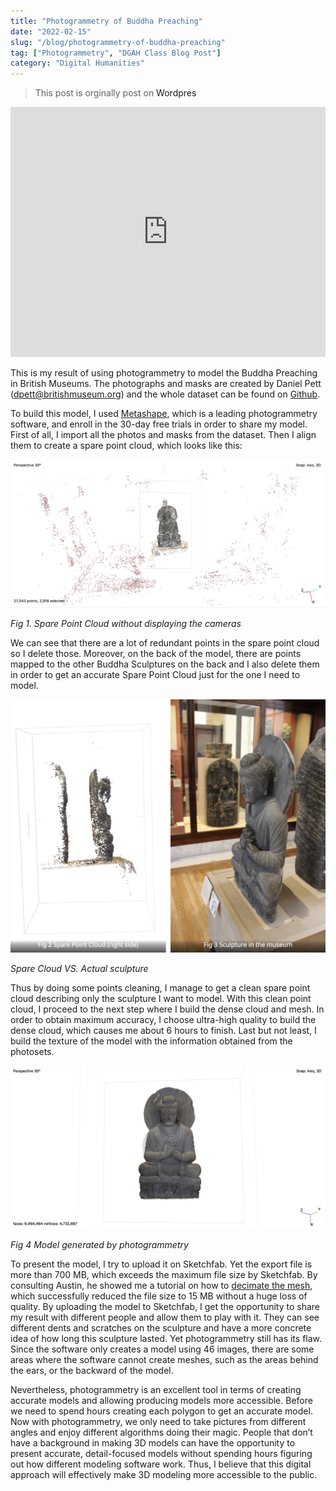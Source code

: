 ```yaml
---
title: "Photogrammetry of Buddha Preaching"
date: "2022-02-15"
slug: "/blog/photogrammetry-of-buddha-preaching"
tag: ["Photogrammetry", "DGAH Class Blog Post"]
category: "Digital Humanities"
---
```


<blockquote class = "origin"> <p>This post is orginally post on <a herf="http://midterm.petertu.sites.carleton.edu">Wordpres</a></p></blockquote>

<div class="sketchfab-embed-wrapper"> <iframe width="100%" height="400" title="Peter Tu Midterm Photogrammetry Result" frameborder="0" allowfullscreen="" mozallowfullscreen="true" webkitallowfullscreen="true" allow="autoplay; fullscreen; xr-spatial-tracking" xr-spatial-tracking="" execution-while-out-of-viewport="" execution-while-not-rendered="" web-share="" src="https://sketchfab.com/models/52ae06a6ad09491d94dfec594b486f3f/embed"> </iframe> </div>

This is my result of using photogrammetry to model the Buddha Preaching in British Museums. The photographs and masks are created by Daniel Pett (dpett@britishmuseum.org) and the whole dataset can be found on [Github](https://github.com/BritishMuseumDH/buddhaPreaching).

To build this model, I used [Metashape](https://www.agisoft.com/downloads/installer/), which is a leading photogrammetry software, and enroll in the 30-day free trials in order to share my model. First of all, I import all the photos and masks from the dataset. Then I align them to create a spare point cloud, which looks like this:

![Spare Point Cloud without displaying the cameras](./photogrammetry-of-buddha-preaching1.png)

<p class="figure-caption"><em>Fig 1. Spare Point Cloud without displaying the cameras</em></p>

We can see that there are a lot of redundant points in the spare point cloud so I delete those. Moreover, on the back of the model, there are points mapped to the other Buddha Sculptures on the back and I also delete them in order to get an accurate Spare Point Cloud just for the one I need to model.

![Spare Cloud VS. actual model](./photogrammetry-of-buddha-preaching2.png)

<p class="figure-caption"><em>Spare Cloud VS. Actual sculpture</em></p>

Thus by doing some points cleaning, I manage to get a clean spare point cloud describing only the sculpture I want to model. With this clean point cloud, I proceed to the next step where I build the dense cloud and mesh. In order to obtain maximum accuracy, I choose ultra-high quality to build the dense cloud, which causes me about 6 hours to finish. Last but not least, I build the texture of the model with the information obtained from the photosets.

![Model generated by photogrammetry](./photogrammetry-of-buddha-preaching3.png)

<p class="figure-caption"><em>Fig 4 Model generated by photogrammetry</em></p>

To present the model, I try to upload it on Sketchfab. Yet the export file is more than 700 MB, which exceeds the maximum file size by Sketchfab. By consulting Austin, he showed me a tutorial on how to [decimate the mesh](https://www.youtube.com/watch?v=uaw9oJYRpGY), which successfully reduced the file size to 15 MB without a huge loss of quality. By uploading the model to Sketchfab, I get the opportunity to share my result with different people and allow them to play with it. They can see different dents and scratches on the sculpture and have a more concrete idea of how long this sculpture lasted. Yet photogrammetry still has its flaw. Since the software only creates a model using 46 images, there are some areas where the software cannot create meshes, such as the areas behind the ears, or the backward of the model.

Nevertheless, photogrammetry is an excellent tool in terms of creating accurate models and allowing producing models more accessible. Before we need to spend hours creating each polygon to get an accurate model. Now with photogrammetry, we only need to take pictures from different angles and enjoy different algorithms doing their magic. People that don’t have a background in making 3D models can have the opportunity to present accurate, detail-focused models without spending hours figuring out how different modeling software work. Thus, I believe that this digital approach will effectively make 3D modeling more accessible to the public.
